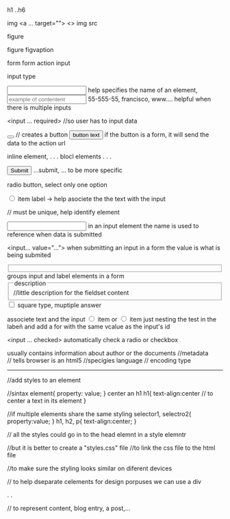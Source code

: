 h1 ..h6

img
<a></a>
<a href=""></a>
<a ... target=""></a>
<>
img src

figure

figure figvaption

form
form action
input 

input type


<input type="" name="type of data">
    help specifies the name of an element, 


<input type="" name="" placeholder="example of contentent">
    55-555-55, francisco, www....
    helpful when there is multiple inputs

<input ... required> //so user has to input data

<button></button> // creates a button
<button>button text</button>
if the button is a form, it will send the data to the action url


inline element,  . . .
blocl elements 
.
.
.


<button type="type of button">Submit</button>
  ...submit, ... to be more specific


radio button, select only one option

<label><input type="radio"> item </label>
    label -> help asociete the the text with the input

<tag id="an id"> // must be unique, help identify element


<input type="" name="type of data">
   in an input element the name is used to reference when data is submitted

<input... value="...">
   when submitting an input in a form the value is what is being submited

<fieldset></fieldset>
  groups input and label elements in a form

<fieldset>
  <legend>description</legend> //little description for the fieldset content
</fieldset>

<input type="checkbox">
    square type, muptiple answer


associete text and the input
<label><input type="radio"> item</label>
or
<input id="my_id" type="radio"> <label for="my_id">item</label>
just nesting the test in the labeñ and add a for with the same vcalue as the input's id


<input ... checked>
  automatically check a radio or checkbox 

<footer>
</footer>
  usually contains information about author or the documents


<html>
  <head> //metadata
  </head>

  <body>
    <main>
    </main>
  </body>

</html>


  <head>
    <title>title in the tab</title>
  </head>

<!DOCTYPE html> // tells browser is an html5 

<html lan="en">//specigies language

<head>
  <meta charset="utf-8"> // encoding type

-----------------------------------------------
<head>
  <style></style> //add styles to an element
</head>

//sintax
element{
  property: value;
}
center an h1
h1{
  text-align:center // to center a text in its element
}

//if multiple elements share the same styling
selector1, selectro2{
  property:value;
}
h1, h2, p{
  text-align:center;
}

// all the styles could go in to the head elemnt in a style elemntr

//but it is better to create a "styles.css" file
//to link the css file to the html file

<head>
  <link rel="stylesheet" href="styles.css">
</head>


//to make sure the styling looks similar on diferent devices
<head>
  <meata name="viewport" content="width=devide-with initial-scale=1.0" />
</head>



// to help dseparate celements for design porpuses we can use a div 
<div>
.
.
</div>


// to represent content, blog entry, a post,...
<article>
</article>
